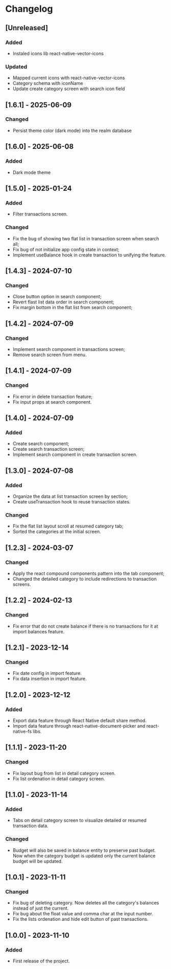 # Changelog

## [Unreleased]

### Added

- Instaled icons lib react-native-vector-icons

### Updated

- Mapped current icons with react-native-vector-icons
- Category schema with iconName
- Update create category screen with search icon field

## [1.6.1] - 2025-06-09

### Changed

- Persist theme color (dark mode) into the realm database

## [1.6.0] - 2025-06-08

### Added

- Dark mode theme

## [1.5.0] - 2025-01-24

### Added

- Filter transactions screen.

### Changed

- Fix the bug of showing two flat list in transaction screen when search all;
- Fix bug of not initialize app config state in context;
- Implement useBalance hook in create transaction to unifying the feature.

## [1.4.3] - 2024-07-10

### Changed

- Close button option in search component;
- Revert flast list data order in search component;
- Fix margin bottom in the flat list from search component;

## [1.4.2] - 2024-07-09

### Changed

- Implement search component in transactions screen;
- Remove search screen from menu.

## [1.4.1] - 2024-07-09

### Changed

- Fix error in delete transaction feature;
- Fix input props at search component.

## [1.4.0] - 2024-07-09

### Added

- Create search component;
- Create search transaction screen;
- Implement search component in create transaction screen.

## [1.3.0] - 2024-07-08

### Added

- Organize the data at list transaction screen by section;
- Create useTransaction hook to reuse transaction states.

### Changed

- Fix the flat list layout scroll at resumed category tab;
- Sorted the categories at the initial screen.

## [1.2.3] - 2024-03-07

### Changed

- Apply the react compound components pattern into the tab component;
- Changed the detailed category to include redirections to transaction screens.

## [1.2.2] - 2024-02-13

### Changed

- Fix error that do not create balance if there is no transactions for it at import balances feature.

## [1.2.1] - 2023-12-14

### Changed

- Fix date config in import feature.
- Fix data insertion in import feature.

## [1.2.0] - 2023-12-12

### Added

- Export data feature through React Native default share method.
- Import data feature through react-native-document-picker and react-native-fs libs.

## [1.1.1] - 2023-11-20

### Changed

- Fix layout bug from list in detail category screen.
- Fix list ordenation in detail category screen.

## [1.1.0] - 2023-11-14

### Added

- Tabs on detail category screen to visualize detailed or resumed transaction data.

### Changed

- Budget will also be saved in balance entity to preserve past budget. Now when the category budget is updated only the current balance budget will be updated.

## [1.0.1] - 2023-11-11

### Changed

- Fix bug of deleting category. Now deletes all the category's balances instead of just the current.
- Fix bug about the float value and comma char at the input number.
- Fix the lists ordenation and hide edit button of past transactions.

## [1.0.0] - 2023-11-10

### Added

- First release of the project.